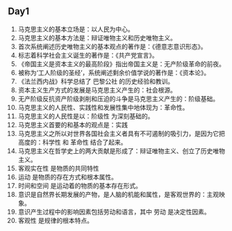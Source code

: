 <!--
 * @Author: 唐王瑶
 * @Email：tangwangyao@hualala.com
 * @Date: 2022-10-20 11:30:34
 * @LastEditors: 唐王瑶
 * @Description: politics 徐涛001
 * @FilePath: /graduateExamLearnEnglish/20221020/Politics.md
-->
## Day1
1. 马克思主义的基本立场是：以人民为中心。
2. 马克思主义的基本方法是：辩证唯物主义和历史唯物主义。
3. 首次系统阐述历史唯物主义的基本观点的著作是：《德意志意识形态》。
4. 标志着科学社会主义诞生的著作是：《共产党宣言》。
5. 《帝国主义是资本主义的最高阶段》指出帝国主义是：无产阶级革命的前夜。
6. 被称为‘工人阶级的圣经’，系统阐述剩余价值学说的著作是：《资本论》。
7. 《法兰西内战》科学总结了 巴黎公社 的历史经验和教训。
8. 资本主义生产方式的发展是马克思主义产生的：社会根源。
9. 无产阶级反抗资产阶级剥削和压迫的斗争是马克思主义产生的：阶级基础。
10. 马克思主义的人民性、实践性和发展性集中地体现为：革命性。
11. 马克思主义的人民性是以：阶级性 为深刻基础的。
12. 马克思主义首要的和基本的观点是：实践
13. 马克思主义之所以对世界各国社会主义者具有不可遏制的吸引力，是因为它把高度的：科学性 和 革命性 结合了起来。
14. 马克思主义在哲学史上的两大贡献是形成了：辩证唯物主义、创立了历史唯物主义。
15. 客观实在性 是物质的共同特性
16. 运动 是物质的存在方式和根本属性。
17. 时间和空间 是运动着的物质的基本存在形式。
18. 意识是自然界长期发展的产物，是人脑的机能和属性，是客观世界的：主观映象。
19. 意识产生过程中的影响因素包括劳动和语言，其中 劳动 是决定性因素。
20. 客观性 是规律的根本特点。

